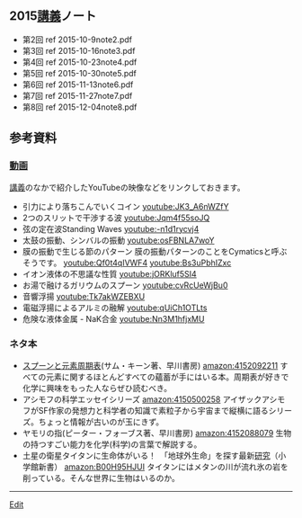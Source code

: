 ---
---
## 2015[講義](/講義)ノート
<!-- 今年はスライドを[WebClass](https://webclass.el.okayama-u.ac.jp)に置いています。 -->
* 第2回 ref 2015-10-9note2.pdf
* 第3回 ref 2015-10-16note3.pdf
* 第4回 ref 2015-10-23note4.pdf
* 第5回 ref 2015-10-30note5.pdf
* 第6回 ref 2015-11-13note6.pdf
* 第7回 ref 2015-11-27note7.pdf
* 第8回 ref 2015-12-04note8.pdf
<!-- *第9回 ref 2014-11-28note9.pdf -->
<!-- *第10回 ref 2014-12-12note10.pdf -->
<!-- *第11回 ref 2014-12-19note11.pdf -->
<!-- *第12回 ref 2015-01-09note12.pdf -->
<!-- *第13回 ref 2015-01-23note13.pdf -->
## 参考資料
### [動画](/動画)
[講義](/講義)のなかで紹介したYouTubeの映像などをリンクしておきます。
* 引力により落ちこんでいくコイン
[youtube:JK3_A6nWZfY](youtube:JK3_A6nWZfY)
* 2つのスリットで干渉する波
[youtube:Jqm4f55soJQ](youtube:Jqm4f55soJQ)
* 弦の定在波Standing Waves
[youtube:-n1d1rycvj4](youtube:-n1d1rycvj4)
* 太鼓の振動、シンバルの振動
[youtube:osFBNLA7woY](youtube:osFBNLA7woY)
* 膜の振動で生じる節のパターン
膜の振動パターンのことをCymaticsと呼ぶそうです。
[youtube:Qf0t4qIVWF4](youtube:Qf0t4qIVWF4)
[youtube:Bs3uPbhIZxc](youtube:Bs3uPbhIZxc)
* イオン液体の不思議な性質
[youtube:jORKluf5SI4](youtube:jORKluf5SI4)
* お湯で融けるガリウムのスプーン
[youtube:cvRcUeWjBu0](youtube:cvRcUeWjBu0)
* 音響浮揚
[youtube:Tk7akWZEBXU](youtube:Tk7akWZEBXU)
* 電磁浮揚によるアルミの融解
[youtube:qUiCh1OTLts](youtube:qUiCh1OTLts)
* 危険な液体金属 - NaK合金
[youtube:Nn3M1hfjxMU](youtube:Nn3M1hfjxMU)
<!-- *氷の融け方(分子シミュレーション) -->
<!-- [youtube:pIbn05mbV7M](youtube:pIbn05mbV7M) -->
<!-- *水分子の運動(分子シミュレーション) -->
<!-- [youtube:FtxLih3KeTA](youtube:FtxLih3KeTA) -->
<!-- *CO2の臨界点と超臨界流体 -->
<!-- [youtube:bE5l8c6PF9M](youtube:bE5l8c6PF9M) -->
<!-- *水とアルコールの混合過程(分子シミュレーション) -->
<!-- [youtube:d4zMAkd0tBc](youtube:d4zMAkd0tBc) -->
<!-- *塩化水素HClとアンモニアNH3の気相反応(ブレンステッドの酸塩基反応) -->
<!-- [youtube:U0M-Q65VQHs](youtube:U0M-Q65VQHs) -->
### ネタ本
* [スプーンと元素周期表](/スプーンと元素周期表)(サム・キーン著、早川書房)
[amazon:4152092211](amazon:4152092211)
すべての元素に関するほとんどすべての蘊蓄が手にはいる本。周期表が好きで化学に興味をもった人ならぜひ読むべき。
* アシモフの科学エッセイシリーズ
[amazon:4150500258](amazon:4150500258)
アイザックアシモフがSF作家の発想力と科学者の知識で素粒子から宇宙まで縦横に語るシリーズ。ちょっと情報が古いのが玉にきず。
* ヤモリの指(ピーター・フォーブス著、早川書房)
[amazon:4152088079](amazon:4152088079)
生物の持つすごい能力を化学(科学)の言葉で解説する。
* 土星の衛星タイタンに生命体がいる！　「地球外生命」を探す最新[研究](/研究)（小学館新書）
[amazon:B00H95HJUI](amazon:B00H95HJUI)
タイタンにはメタンの川が流れ氷の岩を削っている。そんな世界に生物はいるのか。


----
[Edit](https://github.com/vitroid/vitroid.github.io/edit/master/MD/教養物理化学2015.md)
